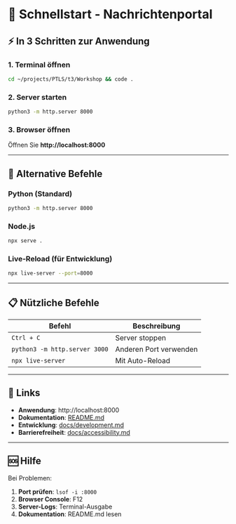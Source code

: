 # 🚀 Schnellstart - Nachrichtenportal

## ⚡ In 3 Schritten zur Anwendung

### 1. Terminal öffnen
```bash
cd ~/projects/PTLS/t3/Workshop && code .
```

### 2. Server starten
```bash
python3 -m http.server 8000
```

### 3. Browser öffnen
Öffnen Sie **http://localhost:8000**

---

## 🎯 Alternative Befehle

### Python (Standard)
```bash
python3 -m http.server 8000
```

### Node.js
```bash
npx serve .
```

### Live-Reload (für Entwicklung)
```bash
npx live-server --port=8000
```

---

## 📋 Nützliche Befehle

| Befehl | Beschreibung |
|--------|-------------|
| `Ctrl + C` | Server stoppen |
| `python3 -m http.server 3000` | Anderen Port verwenden |
| `npx live-server` | Mit Auto-Reload |

---

## 🔗 Links

- **Anwendung**: http://localhost:8000
- **Dokumentation**: [README.md](README.md)
- **Entwicklung**: [docs/development.md](docs/development.md)
- **Barrierefreiheit**: [docs/accessibility.md](docs/accessibility.md)

---

## 🆘 Hilfe

Bei Problemen:
1. **Port prüfen**: `lsof -i :8000`
2. **Browser Console**: F12
3. **Server-Logs**: Terminal-Ausgabe
4. **Dokumentation**: README.md lesen 